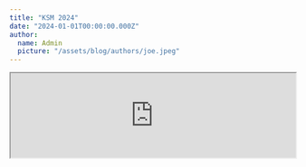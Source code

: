 ```yaml
---
title: "KSM 2024"
date: "2024-01-01T00:00:00.000Z"
author:
  name: Admin
  picture: "/assets/blog/authors/joe.jpeg"
---
```


<script
  src="https://cdn.jsdelivr.net/npm/@iframe-resizer/child"
  type="text/javascript"
  async
></script>

<div style="max-width:700px; margin:auto"> 
  <iframe style="width:100%" src="https://https://aplikasi.man1kotabima.sch.id//page/viewforms/?id=1" id="myIframe"></iframe>
</div>

<script>
  var iframe = document.getElementById('myIframe');
  window.addEventListener('message', function(event) {
    var data = event.data;
    if (data.messageType === 'setHeight') {
      // Set the iframe height
      iframe.style.height = data.height + 10+ 'px';
    }
  });
</script>
